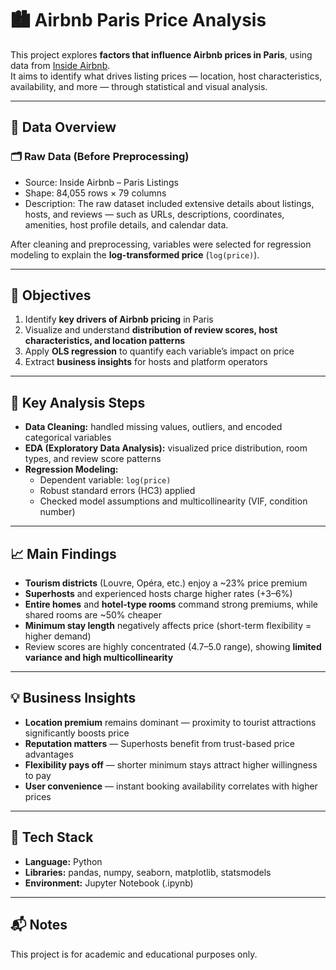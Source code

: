 # 🏙️ Airbnb Paris Price Analysis

This project explores **factors that influence Airbnb prices in Paris**, using data from [Inside Airbnb](https://insideairbnb.com/get-the-data/).  
It aims to identify what drives listing prices — location, host characteristics, availability, and more — through statistical and visual analysis.

---

## 🧾 Data Overview
### 🗂️ Raw Data (Before Preprocessing)
- Source: Inside Airbnb – Paris Listings
- Shape: 84,055 rows × 79 columns
- Description:
The raw dataset included extensive details about listings, hosts, and reviews — such as URLs, descriptions, coordinates, amenities, host profile details, and calendar data.

After cleaning and preprocessing, variables were selected for regression modeling to explain the **log-transformed price** (`log(price)`).

---

## 🧠 Objectives
1. Identify **key drivers of Airbnb pricing** in Paris  
2. Visualize and understand **distribution of review scores, host characteristics, and location patterns**  
3. Apply **OLS regression** to quantify each variable’s impact on price  
4. Extract **business insights** for hosts and platform operators

---

## 🧩 Key Analysis Steps
- **Data Cleaning:** handled missing values, outliers, and encoded categorical variables  
- **EDA (Exploratory Data Analysis):** visualized price distribution, room types, and review score patterns  
- **Regression Modeling:**  
  - Dependent variable: `log(price)`  
  - Robust standard errors (HC3) applied  
  - Checked model assumptions and multicollinearity (VIF, condition number)

---

## 📈 Main Findings
- **Tourism districts** (Louvre, Opéra, etc.) enjoy a ~23% price premium  
- **Superhosts** and experienced hosts charge higher rates (+3–6%)  
- **Entire homes** and **hotel-type rooms** command strong premiums, while shared rooms are ~50% cheaper  
- **Minimum stay length** negatively affects price (short-term flexibility = higher demand)  
- Review scores are highly concentrated (4.7–5.0 range), showing **limited variance and high multicollinearity**

---

## 💡 Business Insights
- **Location premium** remains dominant — proximity to tourist attractions significantly boosts price  
- **Reputation matters** — Superhosts benefit from trust-based price advantages  
- **Flexibility pays off** — shorter minimum stays attract higher willingness to pay  
- **User convenience** — instant booking availability correlates with higher prices  

---

## 🧰 Tech Stack
- **Language:** Python  
- **Libraries:** pandas, numpy, seaborn, matplotlib, statsmodels  
- **Environment:** Jupyter Notebook (.ipynb)

---

## 📬 Notes
This project is for academic and educational purposes only.  